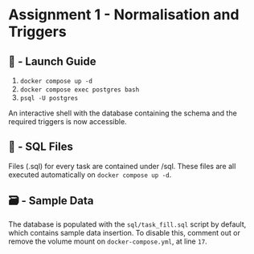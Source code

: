 # Assignment 1 - Normalisation and Triggers

## 🚀 - Launch Guide

1. `docker compose up -d`
2. `docker compose exec postgres bash`
3. `psql -U postgres`

An interactive shell with the database containing the schema and the required triggers is now accessible.

## 📑 - SQL Files

Files (.sql) for every task are contained under /sql. These files are all executed automatically on `docker compose up -d`.

## 🗃️ - Sample Data

The database is populated with the `sql/task_fill.sql` script by default, which contains sample data insertion. To disable this, comment out or remove the volume mount on `docker-compose.yml`, at line `17`.
